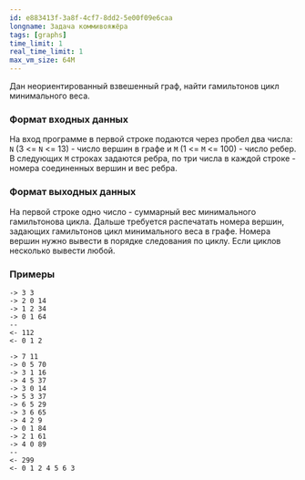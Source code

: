 ```yaml
---
id: e883413f-3a8f-4cf7-8dd2-5e00f09e6caa
longname: Задача коммивояжёра
tags: [graphs]
time_limit: 1
real_time_limit: 1
max_vm_size: 64M
---
```



Дан неориентированный взвешенный граф, найти гамильтонов цикл минимального веса.

### Формат входных данных

На вход программе в первой строке подаются через пробел два числа: `N` (3 <= `N` <= 13) - число вершин в графе и `M` (1 <= `M` <= 100) - число ребер. В следующих `M` строках задаются ребра, по три числа в каждой строке - номера соединенных вершин и вес ребра.

### Формат выходных данных

На первой строке одно число - суммарный вес минимального гамильтонова цикла. Дальше требуется распечатать номера вершин, задающих гамильтонов цикл минимального веса в графе. Номера вершин нужно вывести в порядке следования по циклу. Если циклов несколько вывести любой.

### Примеры
```
-> 3 3
-> 2 0 14
-> 1 2 34
-> 0 1 64
--
<- 112
<- 0 1 2
```

```
-> 7 11
-> 0 5 70
-> 3 1 16
-> 4 5 37
-> 3 0 14
-> 5 3 37
-> 6 5 29
-> 3 6 65
-> 4 2 9
-> 0 1 84
-> 2 1 61
-> 4 0 89
--
<- 299
<- 0 1 2 4 5 6 3
```
